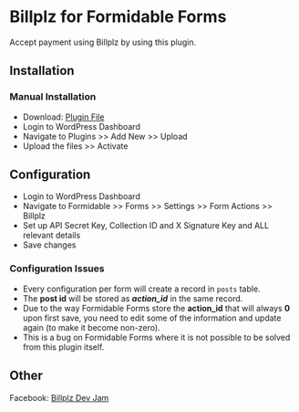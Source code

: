 # Billplz for Formidable Forms

Accept payment using Billplz by using this plugin.

## Installation

### Manual Installation

* Download: [Plugin File](https://github.com/billplz/billplz-for-formidable/archive/master.zip)
* Login to WordPress Dashboard
* Navigate to Plugins >> Add New >> Upload
* Upload the files >> Activate

## Configuration

* Login to WordPress Dashboard
* Navigate to Formidable >> Forms >> Settings >> Form Actions >> Billplz
* Set up API Secret Key, Collection ID and X Signature Key and ALL relevant details
* Save changes

### Configuration Issues

* Every configuration per form will create a record in `posts` table.
* The **post id** will be stored as ___action_id___ in the same record.
* Due to the way Formidable Forms store the **action_id** that will always **0** upon first save, you need to edit some of the information and update again (to make it become non-zero).
* This is a bug on Formidable Forms where it is not possible to be solved from this plugin itself.

## Other

Facebook: [Billplz Dev Jam](https://www.facebook.com/groups/billplzdevjam/)